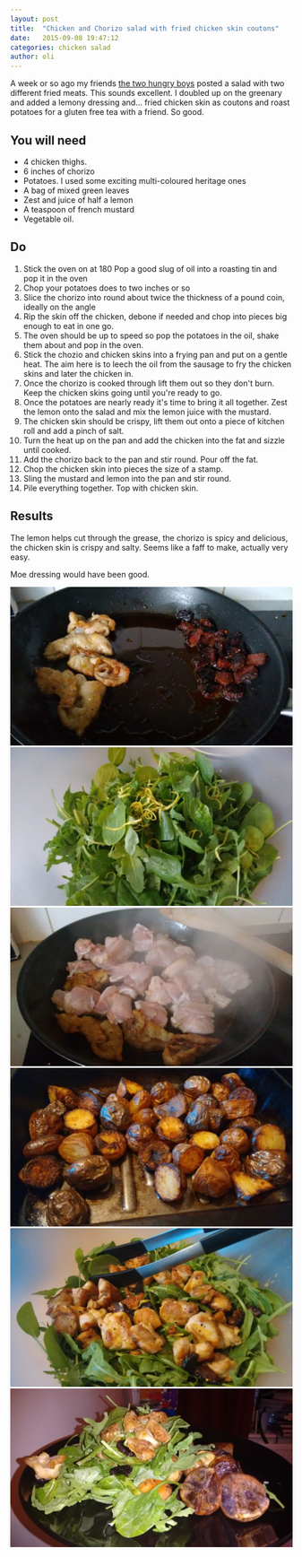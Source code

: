 ```yaml
---
layout: post
title:  "Chicken and Chorizo salad with fried chicken skin coutons"
date:   2015-09-08 19:47:12
categories: chicken salad
author: oli
---
```


A week or so ago my friends [the two hungry boys](https://twitter.com/twohungryboys/status/643487361075122177) posted a salad with two different fried meats.  This sounds excellent.  I doubled up on the greenary and added a lemony dressing and... fried chicken skin as coutons and roast potatoes for a gluten free tea with a friend.  So good.


## You will need

* 4 chicken thighs.
* 6 inches of chorizo
* Potatoes.  I used some exciting multi-coloured heritage ones
* A bag of mixed green leaves
* Zest and juice of half a lemon
* A teaspoon of french mustard
* Vegetable oil.

## Do

1. Stick the oven on at 180  Pop a good slug of oil into a roasting tin and pop it in the oven
2. Chop your potatoes does to two inches or so
3. Slice the chorizo into round about twice the thickness of a pound coin, ideally on the angle
4. Rip the skin off the chicken, debone if needed and chop into pieces big enough to eat in one go.
5. The oven should be up to speed so pop the potatoes in the oil, shake them about and pop in the oven.
6. Stick the chozio and chicken skins into a frying pan and put on a gentle heat.  The aim here is to leech the oil from the sausage to fry the chicken skins and later the chicken in.
7. Once the chorizo is cooked through lift them out so they don't burn.  Keep the chicken skins going until you're ready to go.
8. Once the potatoes are nearly ready it's time to bring it all together.  Zest the lemon onto the salad and mix the lemon juice with the mustard.
9. The chicken skin should be crispy, lift them out onto a piece of kitchen roll and add a pinch of salt.
10. Turn the heat up on the pan and add the chicken into the fat and sizzle until cooked.  
11. Add the chorizo back to the pan and stir round. Pour off the fat.
12. Chop the chicken skin into pieces the size of a stamp.
13. Sling the mustard and lemon into the pan and stir round.
14. Pile everything together.  Top with chicken skin.


## Results

The lemon helps cut through the grease, the chorizo is spicy and delicious, the chicken skin is crispy and salty.  Seems like a faff to make, actually very easy.

Moe dressing would have been good.


![Skin and sausage frying](/images/chicken-chorizo/chicken-chorizo-1.jpg)
![Green](/images/chicken-chorizo/chicken-chorizo-2.jpg)
![Frying up the chicken](/images/chicken-chorizo/chicken-chorizo-3.jpg)
![Perfect tiny roasties](/images/chicken-chorizo/chicken-chorizo-4.jpg)
![All together](/images/chicken-chorizo/chicken-chorizo-5.jpg)
![Get in my face](/images/chicken-chorizo/chicken-chorizo-6.jpg)
